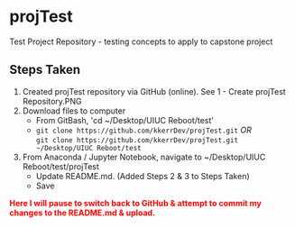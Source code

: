 # projTest
Test Project Repository - testing concepts to apply to capstone project

## Steps Taken
1. Created projTest repository via GitHub (online). See 1 - Create projTest Repository.PNG
1. Download files to computer
    - From GitBash, 'cd ~/Desktop/UIUC Reboot/test'
    - `git clone https://github.com/kkerrDev/projTest.git` _OR_<br>`git clone https://github.com/kkerrDev/projTest.git ~/Desktop/UIUC Reboot/test`
1. From Anaconda / Jupyter Notebook, navigate to ~/Desktop/UIUC Reboot/test/projTest
    - Update README.md.  (Added Steps 2 & 3 to Steps Taken)
    - Save
    

<font color=red><b>Here I will pause to switch back to GitHub & attempt to commit my changes to the README.md & upload.</b></font>

